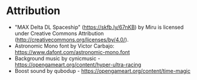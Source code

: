 # Attribution

- "MAX Delta DL Spaceship" (https://skfb.ly/67nKB) by Miru is licensed under Creative Commons Attribution (http://creativecommons.org/licenses/by/4.0/).
- Astronomic Mono font by Victor Carbajo: https://www.dafont.com/astronomic-mono.font
- Background music by cynicmusic - https://opengameart.org/content/hyper-ultra-racing
- Boost sound by qubodup - https://opengameart.org/content/time-magic
